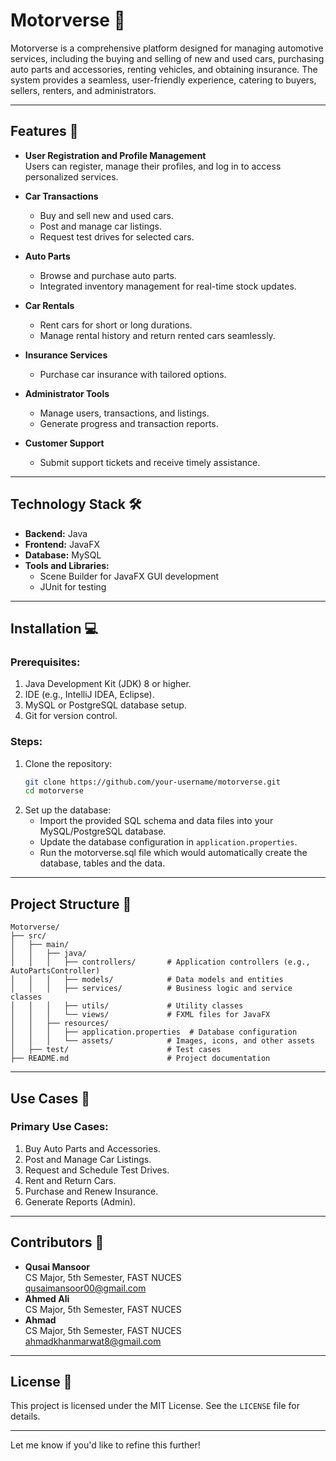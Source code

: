# Motorverse 🚗  

Motorverse is a comprehensive platform designed for managing automotive services, including the buying and selling of new and used cars, purchasing auto parts and accessories, renting vehicles, and obtaining insurance. The system provides a seamless, user-friendly experience, catering to buyers, sellers, renters, and administrators.

---

## Features 🚀

- **User Registration and Profile Management**  
  Users can register, manage their profiles, and log in to access personalized services.

- **Car Transactions**  
  - Buy and sell new and used cars.  
  - Post and manage car listings.  
  - Request test drives for selected cars.

- **Auto Parts**  
  - Browse and purchase auto parts.  
  - Integrated inventory management for real-time stock updates.

- **Car Rentals**  
  - Rent cars for short or long durations.  
  - Manage rental history and return rented cars seamlessly.

- **Insurance Services**  
  - Purchase car insurance with tailored options.

- **Administrator Tools**  
  - Manage users, transactions, and listings.  
  - Generate progress and transaction reports.

- **Customer Support**  
  - Submit support tickets and receive timely assistance.

---

## Technology Stack 🛠️

- **Backend:** Java  
- **Frontend:** JavaFX 
- **Database:** MySQL  
- **Tools and Libraries:**  
  - Scene Builder for JavaFX GUI development  
  - JUnit for testing

---

## Installation 💻

### Prerequisites:
1. Java Development Kit (JDK) 8 or higher.
2. IDE (e.g., IntelliJ IDEA, Eclipse).
3. MySQL or PostgreSQL database setup.
4. Git for version control.

### Steps:
1. Clone the repository:
   ```bash
   git clone https://github.com/your-username/motorverse.git
   cd motorverse
   ```
2. Set up the database:
   - Import the provided SQL schema and data files into your MySQL/PostgreSQL database.
   - Update the database configuration in `application.properties`.
   - Run the motorverse.sql file which would automatically create the database, tables and the data.



---

## Project Structure 📂

```plaintext
Motorverse/
├── src/
│   ├── main/
│   │   ├── java/
│   │   │   ├── controllers/       # Application controllers (e.g., AutoPartsController)
│   │   │   ├── models/            # Data models and entities
│   │   │   ├── services/          # Business logic and service classes
│   │   │   ├── utils/             # Utility classes
│   │   │   └── views/             # FXML files for JavaFX
│   │   ├── resources/
│   │   │   ├── application.properties  # Database configuration
│   │   │   └── assets/            # Images, icons, and other assets
│   ├── test/                      # Test cases
├── README.md                      # Project documentation
```

---

## Use Cases 📑

### Primary Use Cases:
1. Buy Auto Parts and Accessories.
2. Post and Manage Car Listings.
3. Request and Schedule Test Drives.
4. Rent and Return Cars.
5. Purchase and Renew Insurance.
6. Generate Reports (Admin).

---

## Contributors 👥

- **Qusai Mansoor**  
  CS Major, 5th Semester, FAST NUCES  
  [qusaimansoor00@gmail.com](mailto:qusaimansoor00@gmail.com)
- **Ahmed Ali**  
  CS Major, 5th Semester, FAST NUCES  
  [](mailto:)
- **Ahmad**  
  CS Major, 5th Semester, FAST NUCES  
  [ahmadkhanmarwat8@gmail.com](mailto:ahmadkhanmarwat8@gmail.com)

---

## License 📄

This project is licensed under the MIT License. See the `LICENSE` file for details.

---

Let me know if you'd like to refine this further!
